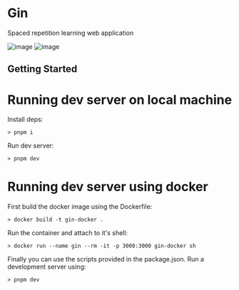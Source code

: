 # Gin

Spaced repetition learning web application

![image](https://github.com/etherbits/gin/assets/43289097/fcea0fde-0ab6-42fb-90dd-62f435f3f4e6)
![image](https://github.com/etherbits/gin/assets/43289097/8cbbcf77-715a-4587-b4ae-2094d83e6d20)

## Getting Started

# Running dev server on local machine
Install deps:
```console
> pnpm i
```

Run dev server:
```console
> pnpm dev
```

# Running dev server using docker

First build the docker image using the Dockerfile:

```console
> docker build -t gin-docker .
```

Run the container and attach to it's shell:

```console
> docker run --name gin --rm -it -p 3000:3000 gin-docker sh
```

Finally you can use the scripts provided in the package.json.
Run a development server using:
```console
> pnpm dev
```
